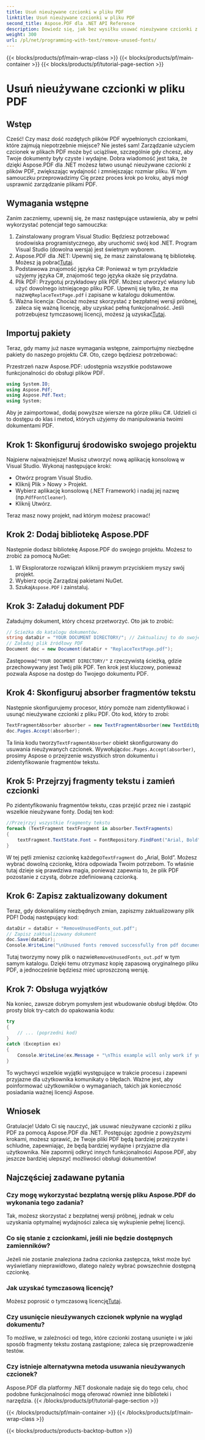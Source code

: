 ```yaml
---
title: Usuń nieużywane czcionki w pliku PDF
linktitle: Usuń nieużywane czcionki w pliku PDF
second_title: Aspose.PDF dla .NET API Reference
description: Dowiedz się, jak bez wysiłku usuwać nieużywane czcionki z plików PDF za pomocą Aspose.PDF dla .NET. Zwiększ wydajność i zmniejsz rozmiar pliku.
weight: 300
url: /pl/net/programming-with-text/remove-unused-fonts/
---
```


{{< blocks/products/pf/main-wrap-class >}}
{{< blocks/products/pf/main-container >}}
{{< blocks/products/pf/tutorial-page-section >}}

# Usuń nieużywane czcionki w pliku PDF

## Wstęp

Cześć! Czy masz dość rozdętych plików PDF wypełnionych czcionkami, które zajmują niepotrzebnie miejsce? Nie jesteś sam! Zarządzanie użyciem czcionek w plikach PDF może być uciążliwe, szczególnie gdy chcesz, aby Twoje dokumenty były czyste i wydajne. Dobra wiadomość jest taka, że dzięki Aspose.PDF dla .NET możesz łatwo usunąć nieużywane czcionki z plików PDF, zwiększając wydajność i zmniejszając rozmiar pliku. W tym samouczku przeprowadzimy Cię przez proces krok po kroku, abyś mógł usprawnić zarządzanie plikami PDF.

## Wymagania wstępne

Zanim zaczniemy, upewnij się, że masz następujące ustawienia, aby w pełni wykorzystać potencjał tego samouczka:

1. Zainstalowany program Visual Studio: Będziesz potrzebować środowiska programistycznego, aby uruchomić swój kod .NET. Program Visual Studio (dowolna wersja) jest świetnym wyborem.
2.  Aspose.PDF dla .NET: Upewnij się, że masz zainstalowaną tę bibliotekę. Możesz ją pobrać[Tutaj](https://releases.aspose.com/pdf/net/).
3. Podstawowa znajomość języka C#: Ponieważ w tym przykładzie użyjemy języka C#, znajomość tego języka okaże się przydatna.
4. Plik PDF: Przygotuj przykładowy plik PDF. Możesz utworzyć własny lub użyć dowolnego istniejącego pliku PDF. Upewnij się tylko, że ma nazwę`ReplaceTextPage.pdf` i zapisane w katalogu dokumentów.
5.  Ważna licencja: Chociaż możesz skorzystać z bezpłatnej wersji próbnej, zaleca się ważną licencję, aby uzyskać pełną funkcjonalność. Jeśli potrzebujesz tymczasowej licencji, możesz ją uzyskać[Tutaj](https://purchase.aspose.com/temporary-license/).

## Importuj pakiety

Teraz, gdy mamy już nasze wymagania wstępne, zaimportujmy niezbędne pakiety do naszego projektu C#. Oto, czego będziesz potrzebować:

Przestrzeń nazw Aspose.PDF: udostępnia wszystkie podstawowe funkcjonalności do obsługi plików PDF.

```csharp
using System.IO;
using Aspose.Pdf;
using Aspose.Pdf.Text;
using System;
```

Aby je zaimportować, dodaj powyższe wiersze na górze pliku C#. Udzieli ci to dostępu do klas i metod, których użyjemy do manipulowania twoimi dokumentami PDF.

## Krok 1: Skonfiguruj środowisko swojego projektu

Najpierw najważniejsze! Musisz utworzyć nową aplikację konsolową w Visual Studio. Wykonaj następujące kroki:

- Otwórz program Visual Studio.
- Kliknij Plik > Nowy > Projekt.
-  Wybierz aplikację konsolową (.NET Framework) i nadaj jej nazwę (np.`PdfFontCleaner`).
- Kliknij Utwórz.

Teraz masz nowy projekt, nad którym możesz pracować!

## Krok 2: Dodaj bibliotekę Aspose.PDF

Następnie dodasz bibliotekę Aspose.PDF do swojego projektu. Możesz to zrobić za pomocą NuGet:

1. W Eksploratorze rozwiązań kliknij prawym przyciskiem myszy swój projekt.
2. Wybierz opcję Zarządzaj pakietami NuGet.
3.  Szukaj`Aspose.PDF` i zainstaluj.

## Krok 3: Załaduj dokument PDF

Załadujmy dokument, który chcesz przetworzyć. Oto jak to zrobić:

```csharp
// Ścieżka do katalogu dokumentów.
string dataDir = "YOUR DOCUMENT DIRECTORY/"; // Zaktualizuj to do swojej ścieżki
// Załaduj plik źródłowy PDF
Document doc = new Document(dataDir + "ReplaceTextPage.pdf");
```

 Zastępować`"YOUR DOCUMENT DIRECTORY/"` z rzeczywistą ścieżką, gdzie przechowywany jest Twój plik PDF. Ten krok jest kluczowy, ponieważ pozwala Aspose na dostęp do Twojego dokumentu PDF. 

## Krok 4: Skonfiguruj absorber fragmentów tekstu

Następnie skonfigurujemy procesor, który pomoże nam zidentyfikować i usunąć nieużywane czcionki z pliku PDF. Oto kod, który to zrobi:

```csharp
TextFragmentAbsorber absorber = new TextFragmentAbsorber(new TextEditOptions(TextEditOptions.FontReplace.RemoveUnusedFonts));
doc.Pages.Accept(absorber);
```

 Ta linia kodu tworzy`TextFragmentAbsorber` obiekt skonfigurowany do usuwania nieużywanych czcionek. Wywołując`doc.Pages.Accept(absorber)`, prosimy Aspose o przejrzenie wszystkich stron dokumentu i zidentyfikowanie fragmentów tekstu.

## Krok 5: Przejrzyj fragmenty tekstu i zamień czcionki

Po zidentyfikowaniu fragmentów tekstu, czas przejść przez nie i zastąpić wszelkie nieużywane fonty. Dodaj ten kod:

```csharp
//Przejrzyj wszystkie fragmenty tekstu
foreach (TextFragment textFragment in absorber.TextFragments)
{
    textFragment.TextState.Font = FontRepository.FindFont("Arial, Bold");
}
```

 W tej pętli zmienisz czcionkę każdego`TextFragment` do „Arial, Bold”. Możesz wybrać dowolną czcionkę, która odpowiada Twoim potrzebom. To właśnie tutaj dzieje się prawdziwa magia, ponieważ zapewnia to, że plik PDF pozostanie z czystą, dobrze zdefiniowaną czcionką.

## Krok 6: Zapisz zaktualizowany dokument

Teraz, gdy dokonaliśmy niezbędnych zmian, zapiszmy zaktualizowany plik PDF! Dodaj następujący kod:

```csharp
dataDir = dataDir + "RemoveUnusedFonts_out.pdf";
// Zapisz zaktualizowany dokument
doc.Save(dataDir);
Console.WriteLine("\nUnused fonts removed successfully from pdf document.\nFile saved at " + dataDir);
```

 Tutaj tworzymy nowy plik o nazwie`RemoveUnusedFonts_out.pdf` w tym samym katalogu. Dzięki temu otrzymasz kopię zapasową oryginalnego pliku PDF, a jednocześnie będziesz mieć uproszczoną wersję.

## Krok 7: Obsługa wyjątków

Na koniec, zawsze dobrym pomysłem jest wbudowanie obsługi błędów. Oto prosty blok try-catch do opakowania kodu:

```csharp
try
{
    // ... (poprzedni kod)
}
catch (Exception ex)
{
    Console.WriteLine(ex.Message + "\nThis example will only work if you apply a valid Aspose License. You can purchase full license or get 30-day temporary license from https://zakup.aspose.com.");
}
```

To wychwyci wszelkie wyjątki występujące w trakcie procesu i zapewni przyjazne dla użytkownika komunikaty o błędach. Ważne jest, aby poinformować użytkowników o wymaganiach, takich jak konieczność posiadania ważnej licencji Aspose.

## Wniosek

Gratulacje! Udało Ci się nauczyć, jak usuwać nieużywane czcionki z pliku PDF za pomocą Aspose.PDF dla .NET. Postępując zgodnie z powyższymi krokami, możesz sprawić, że Twoje pliki PDF będą bardziej przejrzyste i schludne, zapewniając, że będą bardziej wydajne i przyjazne dla użytkownika. Nie zapomnij odkryć innych funkcjonalności Aspose.PDF, aby jeszcze bardziej ulepszyć możliwości obsługi dokumentów!

## Najczęściej zadawane pytania

### Czy mogę wykorzystać bezpłatną wersję pliku Aspose.PDF do wykonania tego zadania?
Tak, możesz skorzystać z bezpłatnej wersji próbnej, jednak w celu uzyskania optymalnej wydajności zaleca się wykupienie pełnej licencji.

### Co się stanie z czcionkami, jeśli nie będzie dostępnych zamienników?
Jeżeli nie zostanie znaleziona żadna czcionka zastępcza, tekst może być wyświetlany nieprawidłowo, dlatego należy wybrać powszechnie dostępną czcionkę.

### Jak uzyskać tymczasową licencję?
 Możesz poprosić o tymczasową licencję[Tutaj](https://purchase.aspose.com/temporary-license/).

### Czy usunięcie nieużywanych czcionek wpłynie na wygląd dokumentu?
To możliwe, w zależności od tego, które czcionki zostaną usunięte i w jaki sposób fragmenty tekstu zostaną zastąpione; zaleca się przeprowadzenie testów.

### Czy istnieje alternatywna metoda usuwania nieużywanych czcionek?
Aspose.PDF dla platformy .NET doskonale nadaje się do tego celu, choć podobne funkcjonalności mogą oferować również inne biblioteki i narzędzia.
{{< /blocks/products/pf/tutorial-page-section >}}

{{< /blocks/products/pf/main-container >}}
{{< /blocks/products/pf/main-wrap-class >}}

{{< blocks/products/products-backtop-button >}}
